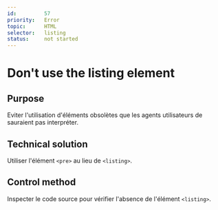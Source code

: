 ```yaml
---
id:         57
priority:   Error
topic:      HTML
selector:   listing
status:     not started
---
```


# Don't use the listing element

## Purpose

Eviter l'utilisation d'éléments obsolètes que les agents utilisateurs de sauraient pas interpréter.

## Technical solution

Utiliser l'élément `<pre>` au lieu de `<listing>`.

## Control method

Inspecter le code source pour vérifier l'absence de l'élément `<listing>`.
